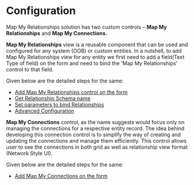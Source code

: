 # Configuration

Map My Relationships solution has two custom controls – **Map My Relationships** and **Map My Connections.**

**Map My Relationships** view is a reusable component that can be used and configured for any system (OOB) or custom entities. In a nutshell, to add Map My Relationships view for any entity we first need to add a field(Text Type of field) on the form and need to bind the 'Map My Relationships' control to that field.

Given below are the detailed steps for the same:

* [Add Map My Relationships control on the form](https://docs.inogic.com/map-my-relationships/configuration/add-map-my-relationships-control-on-the-form)
* [Get Relationship Schema name](https://docs.inogic.com/map-my-relationships/configuration/get-relationship-schema-name)
* [Set parameters to bind Relationships](https://docs.inogic.com/map-my-relationships/configuration/set-parameters-to-bind-relationships)
* [Advanced Configuration](https://docs.inogic.com/map-my-relationships/configuration/advanced-configuration)

**Map My Connections** control, as the name suggests would focus only on managing the connections for a respective entity record. The idea behind developing this connection control is to simplify the way of creating and updating the connections and manage them efficiently. This control allows user to see the connections in both grid as well as relationship view format (Network Style UI).

Given below are the detailed steps for the same:

* [Add Map My Connections on the form](https://docs.inogic.com/map-my-relationships/configuration/add-map-my-relationships-control-on-the-form)
